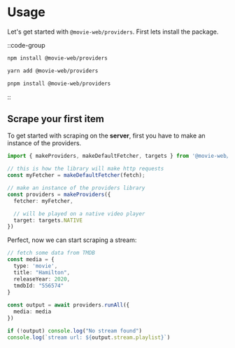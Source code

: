 # Usage

Let's get started with `@movie-web/providers`. First lets install the package.

::code-group
  ```bash [NPM]
  npm install @movie-web/providers
  ```
  ```bash [Yarn]
  yarn add @movie-web/providers
  ```
  ```bash [PNPM]
  pnpm install @movie-web/providers
  ```
::

## Scrape your first item

To get started with scraping on the **server**, first you have to make an instance of the providers.

```ts
import { makeProviders, makeDefaultFetcher, targets } from '@movie-web/providers';

// this is how the library will make http requests
const myFetcher = makeDefaultFetcher(fetch);

// make an instance of the providers library
const providers = makeProviders({
  fetcher: myFetcher,

  // will be played on a native video player
  target: targets.NATIVE
})
```

Perfect, now we can start scraping a stream:

```ts [index.ts (server)]
// fetch some data from TMDB
const media = {
  type: 'movie',
  title: "Hamilton",
  releaseYear: 2020,
  tmdbId: "556574"
}
  
const output = await providers.runAll({
  media: media
})

if (!output) console.log("No stream found")
console.log(`stream url: ${output.stream.playlist}`)
```

